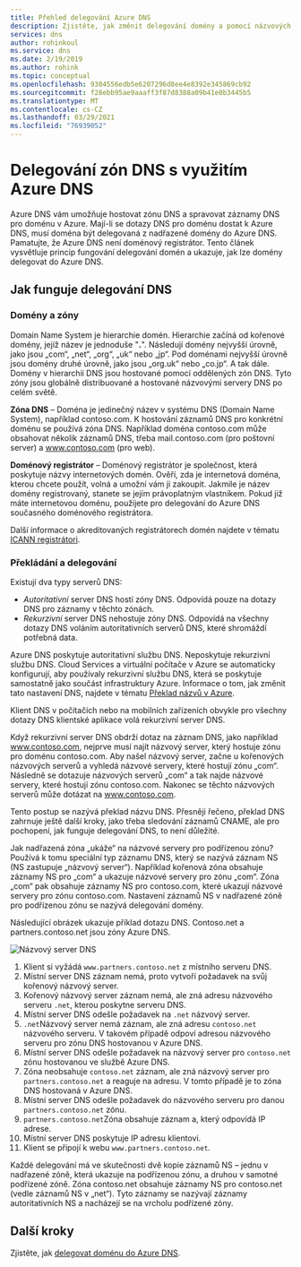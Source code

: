 ```yaml
---
title: Přehled delegování Azure DNS
description: Zjistěte, jak změnit delegování domény a pomocí názvových serverů Azure DNS umožněte hosting domén.
services: dns
author: rohinkoul
ms.service: dns
ms.date: 2/19/2019
ms.author: rohink
ms.topic: conceptual
ms.openlocfilehash: 9304556edb5e6207296d8ee4e8392e345869cb92
ms.sourcegitcommit: f28ebb95ae9aaaff3f87d8388a09b41e0b3445b5
ms.translationtype: MT
ms.contentlocale: cs-CZ
ms.lasthandoff: 03/29/2021
ms.locfileid: "76939052"
---
```

# <a name="delegation-of-dns-zones-with-azure-dns"></a>Delegování zón DNS s využitím Azure DNS

Azure DNS vám umožňuje hostovat zónu DNS a spravovat záznamy DNS pro doménu v Azure. Mají-li se dotazy DNS pro doménu dostat k Azure DNS, musí doména být delegovaná z nadřazené domény do Azure DNS. Pamatujte, že Azure DNS není doménový registrátor. Tento článek vysvětluje princip fungování delegování domén a ukazuje, jak lze domény delegovat do Azure DNS.

## <a name="how-dns-delegation-works"></a>Jak funguje delegování DNS

### <a name="domains-and-zones"></a>Domény a zóny

Domain Name System je hierarchie domén. Hierarchie začíná od kořenové domény, jejíž název je jednoduše "**.**".  Následují domény nejvyšší úrovně, jako jsou „com“, „net“, „org“, „uk“ nebo „jp“.  Pod doménami nejvyšší úrovně jsou domény druhé úrovně, jako jsou „org.uk“ nebo „co.jp“.  A tak dále. Domény v hierarchii DNS jsou hostované pomocí oddělených zón DNS. Tyto zóny jsou globálně distribuované a hostované názvovými servery DNS po celém světě.

**Zóna DNS** – Doména je jedinečný název v systému DNS (Domain Name System), například contoso.com. K hostování záznamů DNS pro konkrétní doménu se používá zóna DNS. Například doména contoso.com může obsahovat několik záznamů DNS, třeba mail.contoso.com (pro poštovní server) a www.contoso.com (pro web).

**Doménový registrátor** – Doménový registrátor je společnost, která poskytuje názvy internetových domén. Ověří, zda je internetová doména, kterou chcete použít, volná a umožní vám ji zakoupit. Jakmile je název domény registrovaný, stanete se jejím právoplatným vlastníkem. Pokud již máte internetovou doménu, použijete pro delegování do Azure DNS současného doménového registrátora.

Další informace o akreditovaných registrátorech domén najdete v tématu [ICANN registrátori](https://www.icann.org/registrar-reports/accredited-list.html).

### <a name="resolution-and-delegation"></a>Překládání a delegování

Existují dva typy serverů DNS:

* *Autoritativní* server DNS hostí zóny DNS. Odpovídá pouze na dotazy DNS pro záznamy v těchto zónách.
* *Rekurzivní* server DNS nehostuje zóny DNS. Odpovídá na všechny dotazy DNS voláním autoritativních serverů DNS, které shromáždí potřebná data.

Azure DNS poskytuje autoritativní službu DNS.  Neposkytuje rekurzivní službu DNS. Cloud Services a virtuální počítače v Azure se automaticky konfigurují, aby používaly rekurzivní službu DNS, která se poskytuje samostatně jako součást infrastruktury Azure. Informace o tom, jak změnit tato nastavení DNS, najdete v tématu [Překlad názvů v Azure](../virtual-network/virtual-networks-name-resolution-for-vms-and-role-instances.md#name-resolution-that-uses-your-own-dns-server).

Klient DNS v počítačích nebo na mobilních zařízeních obvykle pro všechny dotazy DNS klientské aplikace volá rekurzivní server DNS.

Když rekurzivní server DNS obdrží dotaz na záznam DNS, jako například www.contoso.com, nejprve musí najít názvový server, který hostuje zónu pro doménu contoso.com. Aby našel názvový server, začne u kořenových názvových serverů a vyhledá názvové servery, které hostují zónu „com“. Následně se dotazuje názvových serverů „com“ a tak najde názvové servery, které hostují zónu contoso.com.  Nakonec se těchto názvových serverů může dotázat na www.contoso.com.

Tento postup se nazývá překlad názvu DNS. Přesněji řečeno, překlad DNS zahrnuje ještě další kroky, jako třeba sledování záznamů CNAME, ale pro pochopení, jak funguje delegování DNS, to není důležité.

Jak nadřazená zóna „ukáže“ na názvové servery pro podřízenou zónu? Používá k tomu speciální typ záznamu DNS, který se nazývá záznam NS (NS zastupuje „názvový server“). Například kořenová zóna obsahuje záznamy NS pro „com“ a ukazuje názvové servery pro zónu „com“. Zóna „com“ pak obsahuje záznamy NS pro contoso.com, které ukazují názvové servery pro zónu contoso.com. Nastavení záznamů NS v nadřazené zóně pro podřízenou zónu se nazývá delegování domény.

Následující obrázek ukazuje příklad dotazu DNS. Contoso.net a partners.contoso.net jsou zóny Azure DNS.

![Názvový server DNS](./media/dns-domain-delegation/image1.png)

1. Klient si vyžádá `www.partners.contoso.net` z místního serveru DNS.
2. Místní server DNS záznam nemá, proto vytvoří požadavek na svůj kořenový názvový server.
3. Kořenový názvový server záznam nemá, ale zná adresu názvového serveru `.net`, kterou poskytne serveru DNS.
4. Místní server DNS odešle požadavek na `.net` názvový server.
5. `.net`Názvový server nemá záznam, ale zná adresu `contoso.net` názvového serveru. V takovém případě odpoví adresou názvového serveru pro zónu DNS hostovanou v Azure DNS.
6. Místní server DNS odešle požadavek na názvový server pro `contoso.net` zónu hostovanou ve službě Azure DNS.
7. Zóna neobsahuje `contoso.net` záznam, ale zná názvový server pro `partners.contoso.net` a reaguje na adresu. V tomto případě je to zóna DNS hostovaná v Azure DNS.
8. Místní server DNS odešle požadavek do názvového serveru pro danou `partners.contoso.net` zónu.
9. `partners.contoso.net`Zóna obsahuje záznam a, který odpovídá IP adrese.
10. Místní server DNS poskytuje IP adresu klientovi.
11. Klient se připojí k webu `www.partners.contoso.net`.

Každé delegování má ve skutečnosti dvě kopie záznamů NS – jednu v nadřazené zóně, která ukazuje na podřízenou zónu, a druhou v samotné podřízené zóně. Zóna contoso.net obsahuje záznamy NS pro contoso.net (vedle záznamů NS v „net“). Tyto záznamy se nazývají záznamy autoritativních NS a nacházejí se na vrcholu podřízené zóny.

## <a name="next-steps"></a>Další kroky

Zjistěte, jak [delegovat doménu do Azure DNS](dns-delegate-domain-azure-dns.md).

